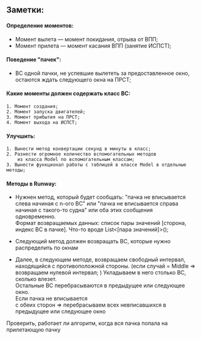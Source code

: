 ﻿## Заметки:
#### Определение моментов:  
* Момент вылета — момент покидания, отрыва от ВПП;
* Момент прилета — момент касания ВПП (занятие ИСПСТ);  


#### Поведение "пачек":
* ВС одной пачки, не успевшие вылететь за предоставленное окно, остаются ждать следующего
    окна на ПРСТ;


#### Какие моменты должен содержать класс ВС:
    1. Момент создания;
    2. Момент запуска двигателей;
    3. Момент прибытия на ПРСТ;
    4. Момент выхода на ИСПСТ;

#### Улучшить:
    1. Вынести метод конвертации секунд в минуты в класс;
    2. Разнести огромное количество вспомогательных методов 
        из класса Model по вспомогательным классам;
    3. Вынести функционал работы с таблицей в классе Model в отдельные методы;


#### Методы в Runway:

* Нужнен метод, который будет сообщать: "пачка не вписывается слева начиная с n-ого ВС" или 
    "пачка не вписывается справа начиная с такого-то судна" или оба этих сообщения  
    одновременно.  
Формат возвращаемых данных: список пары значений [сторона, индекс ВС в пачке]. Что-то вроде
    List<[пара значений]>();  

* Следующий метод должен возвращать ВС, которые нужно распределить по окнам

* Далее, в следующем методе, возвращаем свободный интервал, находящийся с противоположной 
    стороны. (если случай = Middle => возвращаем нулевой интервал; )
Укладываем в него столько ВС, сколько влезет.  
Остальные ВС перебрасываются в предыдущее или следующее окно.  
Если пачка не вписывается  
с обеих сторон => перебрасываем всех невписавшихся в предыдущее или следующее окно

Проверить, работает ли алгоритм, когда вся пачка попала на прилетающую пачку


